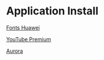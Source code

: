 # Application Install
[Fonts Huawei](https://app.mediafire.com/v5fkh101af58c)

[YouTube Premium](https://app.mediafire.com/s4h6aah2xlmpw)

[Aurora](https://www.mediafire.com/folder/wylvw6jlo0x6b/Lighthouse)
